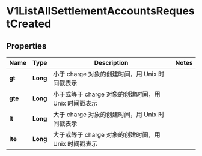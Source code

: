 
# V1ListAllSettlementAccountsRequestCreated

## Properties
Name | Type | Description | Notes
------------ | ------------- | ------------- | -------------
**gt** | **Long** | 小于 charge 对象的创建时间，用 Unix 时间戳表示 | 
**gte** | **Long** | 小于或等于 charge 对象的创建时间，用 Unix 时间戳表示 | 
**lt** | **Long** | 大于 charge 对象的创建时间，用 Unix 时间戳表示 | 
**lte** | **Long** | 大于或等于 charge 对象的创建时间，用 Unix 时间戳表示 | 



